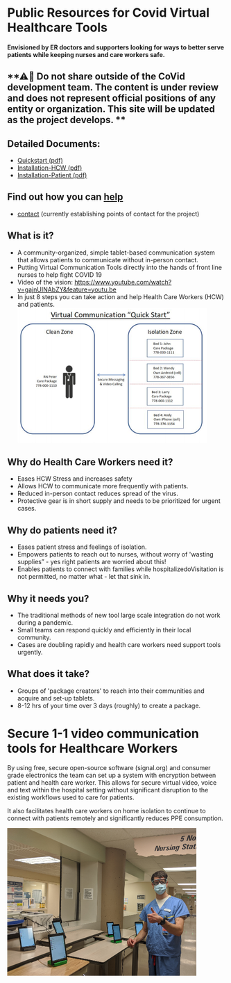 # Public Resources for Covid Virtual Healthcare Tools

#### Envisioned by ER doctors and supporters looking for ways to better serve patients while keeping nurses and care workers safe.

## **⚠🛑 Do not share outside of the CoVid development team. The content is under review and does not represent official positions of any entity or organization. This site will be updated as the project develops. **

## Detailed Documents:
 - [Quickstart (pdf)](documents\CoVid_quickstart.pdf)
 - [Installation-HCW (pdf)](documents\CoVid_Signal_installation_hcw.pdf)
 - [Installation-Patient (pdf)](documents\CoVid_Signal_installation_patient.pdf)

## Find out how you can [help](how_to_help.md)
* [contact]() (currently establishing points of contact for the project)

## What is it?
* A community-organized, simple tablet-based communication system that allows patients to communicate without in-person contact.
* Putting Virtual Communication Tools directly into the hands of front line nurses to help fight COVID 19
* Video of the vision: https://www.youtube.com/watch?v=gajnUINAbZY&feature=youtu.be
* In just 8 steps you can take action and help Health Care Workers (HCW) and patients.
![Quickstart](.\assets\quickstart.png)

## Why do Health Care Workers need it?
* Eases HCW Stress and increases safety
* Allows HCW to communicate more frequently with patients.
* Reduced in-person contact reduces spread of the virus.
* Protective gear is in short supply and needs to be prioritized for urgent cases.

## Why do patients need it?
* Eases patient stress and feelings of isolation.
* Empowers patients to reach out to nurses, without worry of  'wasting supplies” - yes right patients are worried about this!
* Enables patients to connect with families while hospitalizedoVisitation is not permitted, no matter what - let that sink in.

## Why it needs you?
* The traditional methods of new tool large scale integration do not work during a pandemic.
* Small teams can respond quickly and efficiently in their local community.
* Cases are doubling rapidly and health care workers need support tools urgently.

## What does it take?
* Groups of 'package creators' to reach into their communities and acquire and set-up tablets.
* 8-12 hrs of your time over 3 days (roughly) to create a package.

# Secure 1-1 video communication tools for Healthcare Workers

By using free, secure open-source software (signal.org) and consumer grade electronics the team can set up a system with encryption between patient and health care worker.  This allows for secure virtual video, voice and text within the hospital setting without significant disruption to the existing workflows used to care for patients. 

It also facilitates health care workers on home isolation to continue to connect with patients remotely and significantly reduces PPE consumption.


 ![Thumbs up](.\assets\thumbs_up_hallway_512.png)
